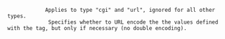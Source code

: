 
				Applies to type "cgi" and "url", ignored for all other types.
				 Specifies whether to URL encode the the values defined with the tag, but only if necessary (no double encoding).